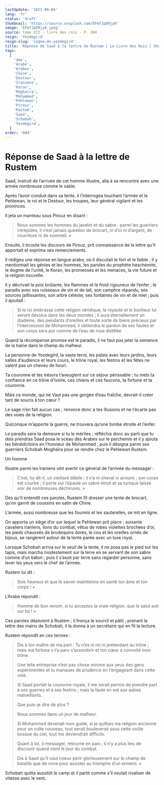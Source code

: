 ```yaml
---
lastUpdate: '2021-09-04'
lang: 'fr'
status: 'draft'
thumbnail: 'https://source.unsplash.com/EFm7JpD9jy8'
image: 'EFm7JpD9jy8.jpeg'
source: tome VII - livre des rois - P. 360
reign: 'Yezdegird'
reign-slug: 'regne-de-yezdegird'
title: 'Réponse de Saad à la lettre de Rustem | Le Livre des Rois | Shâhnâmeh'
tags:
  [
    'âme',
    'Arabe',
    'Arabes',
    'Chine',
    'Destour',
    'Iraniens',
    'Koran',
    'Moghaïra',
    'Mohammed',
    'Pehlewan',
    'Pirouz',
    'Rustem',
    'Saad',
    'Schobah',
    'Yezdegird',
  ]
order: '004'
---
```


<!-- LTeX: language=fr -->

# Réponse de Saad à la lettre de Rustem

Saad, instruit de l’arrivée de cet homme illustre, alla à sa rencontre avec une armée nombreuse comme le sable.

Après l’avoir conduit dans sa tente, il l’interrogea touchant l’armée et le Pehlewan, le roi et le Destour, les troupes, leur général vigilant et les provinces.

Il jeta un manteau sous Pirouz en disant :

> Nous sommes les hommes du javelot et du sabre : parmi les guerriers intrépides, il n’est jamais question de brocart, ni d’or ni d’argent, de nourriture ni de sommeil. »

Ensuite, il écouta les discours de Pirouz, prit connaissance de la lettre qu’il apportait et exprima ses remerciements.

Il rédigea une réponse en langue arabe, où il discutait le fort et le faible ; il y mentionnait les génies et les hommes, les paroles du prophète haschémite, le dogme de l’unité, le Koran, les promesses et les menaces, la vie future et la religion nouvelle.

Il y décrivait la poix brûlante, les flammes et le froid rigoureux de l’enfer ; le paradis avec ses ruisseaux de vin et de lait, son camphre répandu, ses sources jaillissantes, son arbre céleste, ses fontaines de vin et de miel ; puis il ajoutait :

> Si le roi embrasse cette religion véridique, la royauté et le bonheur lui seront dévolus dans les deux mondes ; il aura éternellement un diadème, des pendants d’oreilles et toute sorte de biens précieux par l’intercession de Mohammed, il obtiendra le pardon de ses fautes et son corps sera pur comme de l’eau de rose distillée.

Quand la récompense promise est le paradis, il ne faut pas jeter la semence de la haine dans le champ du malheur.

La personne de Yezdegird, la vaste terre, les palais avec leurs jardins, leurs salles d’audience et leurs cours, le trône royal, les festins et les fêtes ne valent pas un cheveu de houri.

Ta couronne et tes trésors t’aveuglent sur ce séjour périssable ; tu mets ta confiance en ce trône d’ivoire, ces chiens et ces faucons, ta fortune et ta couronne.

Mais ce monde, qui ne Vaut pas une gorgée d’eau fraîche, devrait-il créer tant de soucis à ton cœur ?

Le sage n’en fait aucun cas ; renonce donc à tes illusions et ne t’écarte pas des voies de la religion.

Quiconque m’apporte la guerre, ne trouvera qu’une tombe étroite et l’enfer.

Le paradis sera ta demeure si tu le mérites ; réfléchis donc au parti que tu dois prendras Saad posa le sceau des Arabes sur le parchemin et il y ajouta les bénédictions en l’honneur de Mohammed ; puis il désigna parmi ses guerriers Schobah Moghaïra pour se rendre chez le Pehlewan Rustem.

Un homme

Illustre parmi les Iraniens vint avertir ce général de l’arrivée du messager :

> C’est, lui dit-il, un vieillard débile ; il n’a ni cheval ni armure ; son corps est courbé ; il porte sur l’épaule un sabre étroit et sa tunique laisse voir de nombreuses déchirures. »

Dès qu’il entendit ces paroles, Rustem fit dresser une tente de brocart, qu’on garnit de coussins en satin de Chine.

L’armée, aussi nombreuse que les fourmis et les sauterelles, se mit en ligne.

On apporta un siège d’or sur lequel le Pehlewan prit place ; soixante cavaliers iraniens, lions du combat, vêtus de robes violettes brochées d’or, les pieds chaussés de brodequins dorés, le cou et les oreilles ornés de bijoux, se rangèrent autour de la tente parée avec un luxe royal.

Lorsque Schobah arriva sur le seuil de la tente, il ne posa pas le pied sur les tapis, mais marcha modestement sur la terre en se servant de son sabre comme d’un bâton ; puis il s’assit par terre sans regarder personne, sans lever les yeux vers le chef de l’armée.

Rustem lui dit :

> Sois heureux et que le savoir maintienne en santé ton âme et ton corps ! »

L’Arabe répondit :

> Homme de bon renom, si tu acceptes la vraie religion, que le salut soit sur toi ! »

Ces paroles déplurent à Rustem ; il fronça le sourcil et pâlit ; prenant la lettre des mains de Schobah, il la donna à un secrétaire qui en fit la lecture.

Rustem répondit en ces termes :

> Dis à ton maître de ma part : Tu n’es ni roi ni prétendant au trône ; mais ma fortune s t’a paru s’assombrir et ton cœur a convoité mon trône.
>
> Une telle entreprise n’est pas chose minime aux yeux des gens expérimentés et tu manques de prudence en t’engageant dans cette voie.
>
> Si Saad portait la couronne royale, il me serait permis de prendre part à ses guerres et à ses festins ; mais la faute en est aux astres malveillants.
>
> Que puis-je dire de plus ?
>
> Nous sommes dans un jour de malheur.
>
> Si Mohammed devenait mon guide, si je quittais ma religion ancienne pour un culte nouveau, tout serait bouleversé sous cette voûte bossue du ciel, tout me deviendrait difficile.
>
> Quant à toi, ô messager, retourne en paix ; il n’y a plus lieu de discourir quand vient le jour du combat.
>
> Dis à Saad qu’il vaut mieux périr glorieusement sur le champ de bataille que de vivre pour assister au triomphe d’un ennemi. »

Schobah quitta aussitôt le camp et il partit comme s’il voulait rivaliser de vitesse avec le vent.
